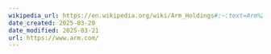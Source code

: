 ```yaml
---
wikipedia_url: https://en.wikipedia.org/wiki/Arm_Holdings#:~:text=Arm%20Holdings%20plc%20(formerly%20an,the%20ARM%20architecture%20family%20of
date_created: 2025-03-20
date_modified: 2025-03-21
url: https://www.arm.com/
---
```


